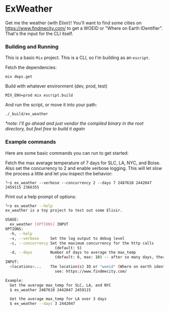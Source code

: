 # ExWeather

Get me the weather (with Elixir)! You'll want to find some cities on https://www.findmecity.com/ to get a WOEID or "Where on Earth IDentifier". That's
the input for the CLI itself.

### Building and Running

This is a basic `Mix` project. This is a CLI, so I'm building as an `escript`.

Fetch the dependencies:

```
mix deps.get
```

Build with whatever environment (dev, prod, test)

```
MIX_ENV=prod mix escript.build
```

And run the script, or move it into your path:

```
./_build/ex_weather
```

_\*note: I'll go ahead and just vendor the compiled binary in the root directory, but feel free to build it again_

### Example commands

Here are some basic commands you can run to get started:

Fetch the max average temperature of 7 days for SLC, LA, NYC, and Boise. Also set the concurrency to 2 and enable verbose logging. This
will let slow the process a little and let you inspect the behavior:

```
╰─❯ ex_weather --verbose --concurrency 2 --days 7 2487610 2442047 2459115 2366355
```

Print out a help prompt of options:

```bash
╰─❯ ex_weather --help
ex_weather is a toy project to test out some Elixir.

USAGE:
  ex_weather [OPTIONS] INPUT
OPTIONS:
  -h, --help
  -v, --verbose     Set the log output to debug level
  -c, --concurrency Set the maximum concurrency for the http calls
                      (default: 5)
  -d, --days        Number of days to average the max_temp
                      (default: 6, max: 10) -- after so many days, there isnt much data
INPUT:
  <locations>...    The location(s) ID or "woeid" (Where on earth identifier)
                      see: https://www.findmecity.com/

Example:
  Get the average max_temp for SLC, LA, and NYC
  $ ex_weather 2487610 2442047 2459115

  Get the average max_temp for LA over 3 days
  $ ex_weather --days 3 2442047

```
